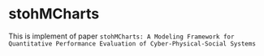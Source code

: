 # stohMCharts

This is implement of paper `stohMCharts: A Modeling Framework for Quantitative Performance Evaluation of Cyber-Physical-Social Systems`